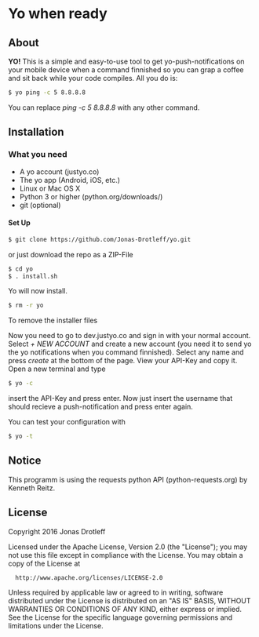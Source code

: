 # Yo when ready

## About
**YO!**
This is a simple and easy-to-use tool to get yo-push-notifications on your mobile device when a command finnished so you can grap a coffee and sit back while your code compiles.
All you do is:
```sh
$ yo ping -c 5 8.8.8.8
```
You can replace *ping -c 5 8.8.8.8* with any other command.

## Installation

### What you need
  + A yo account (justyo.co)
  + The yo app (Android, iOS, etc.)
  + Linux or Mac OS X
  + Python 3 or higher (python.org/downloads/)
  + git (optional)

#### Set Up

```sh
$ git clone https://github.com/Jonas-Drotleff/yo.git
```
or just download the repo as a ZIP-File

```sh
$ cd yo
$ . install.sh
```
Yo will now install.

```sh
$ rm -r yo
```
To remove the installer files

Now you need to go to dev.justyo.co and sign in with your normal account.
Select *+ NEW ACCOUNT* and create a new account (you need it to send yo the yo notifications when you command finnished). Select any name and press *create* at the bottom of the page.
View your API-Key and copy it.
Open a new terminal and type

```sh
$ yo -c
```
insert the API-Key and press enter.
Now just insert the username that should recieve a push-notification and press enter again.

You can test your configuration with
```sh
$ yo -t
```

## Notice

This programm is using the requests python API (python-requests.org) by Kenneth Reitz.

## License
Copyright 2016 Jonas Drotleff

  Licensed under the Apache License, Version 2.0 (the "License");
  you may not use this file except in compliance with the License.
  You may obtain a copy of the License at

      http://www.apache.org/licenses/LICENSE-2.0

  Unless required by applicable law or agreed to in writing, software
  distributed under the License is distributed on an "AS IS" BASIS,
  WITHOUT WARRANTIES OR CONDITIONS OF ANY KIND, either express or implied.
  See the License for the specific language governing permissions and
  limitations under the License.
